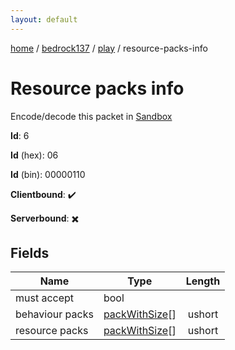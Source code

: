 ```yaml
---
layout: default
---
```


[home](/)  /  [bedrock137](/protocol/bedrock137)  /  [play](/protocol/bedrock137/play)  /  resource-packs-info

# Resource packs info

Encode/decode this packet in [Sandbox](../../../sandbox/bedrock137#Play.ResourcePacksInfo)

**Id**: 6

**Id** (hex): 06

**Id** (bin): 00000110

**Clientbound**: ✔️

**Serverbound**: ✖️

## Fields

Name | Type | Length
---|---|:---:
must accept | bool | [](/protocol/bedrock137/types/)
behaviour packs | [packWithSize](/protocol/bedrock137/types/pack-with-size)[] | ushort
resource packs | [packWithSize](/protocol/bedrock137/types/pack-with-size)[] | ushort
